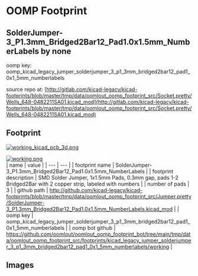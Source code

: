 # OOMP Footprint  
## SolderJumper-3_P1.3mm_Bridged2Bar12_Pad1.0x1.5mm_NumberLabels  by none  
  
oomp key: oomp_kicad_legacy_jumper_solderjumper_3_p1_3mm_bridged2bar12_pad1_0x1_5mm_numberlabels  
  
source repo at: [http://gitlab.com/kicad-legacy/kicad-footprints/blob/master/tmp/data/oomlout_oomp_footprint_src/Socket.pretty/Wells_648-0482211SA01.kicad_mod](http://gitlab.com/kicad-legacy/kicad-footprints/blob/master/tmp/data/oomlout_oomp_footprint_src/Socket.pretty/Wells_648-0482211SA01.kicad_mod)  
## Footprint  
  
[![working_kicad_pcb_3d.png](working_kicad_pcb_3d_600.png)](working_kicad_pcb_3d.png)  
  
[![working.png](working_600.png)](working.png)  
| name | value | 
| --- | --- | 
| footprint name | SolderJumper-3_P1.3mm_Bridged2Bar12_Pad1.0x1.5mm_NumberLabels | 
| footprint description | SMD Solder Jumper, 1x1.5mm Pads, 0.3mm gap, pads 1-2 Bridged2Bar with 2 copper strip, labeled with numbers | 
| number of pads | 3 | 
| github path | http://github.com/kicad-legacy/kicad-footprints/blob/master/tmp/data/oomlout_oomp_footprint_src/Jumper.pretty/SolderJumper-3_P1.3mm_Bridged2Bar12_Pad1.0x1.5mm_NumberLabels.kicad_mod | 
| oomp key | oomp_kicad_legacy_jumper_solderjumper_3_p1_3mm_bridged2bar12_pad1_0x1_5mm_numberlabels | 
| oomp bot github | https://github.com/oomlout/oomlout_oomp_footprint_bot/tree/main/tmp/data/oomlout_oomp_footprint_src/footprints/kicad_legacy_jumper_solderjumper_3_p1_3mm_bridged2bar12_pad1_0x1_5mm_numberlabels/working | 
## Images  
